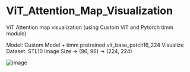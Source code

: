 # ViT_Attention_Map_Visualization
ViT Attention map visualization (using Custom ViT and Pytorch timm module)

Model: Custom Model + timm pretrained vit_base_patch16_224
Visualize Dataset: STL10
Image Size -> (96, 96) -> (224, 224)

![image](https://user-images.githubusercontent.com/38518648/210294749-fbdf6611-aa2e-4c79-be94-f460f25cad32.png)

